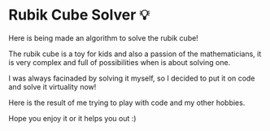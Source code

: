 # Rubik Cube Solver :bulb:	
Here is being made an algorithm to solve the rubik cube!

The rubik cube is a toy for kids and also a passion of the mathematicians, it is very complex and full of possibilities when is about solving one. 

I was always facinaded by solving it myself, so I decided to put it on code and solve it virtuality now!

Here is the result of me trying to play with code and my other hobbies. 

Hope you enjoy it or it helps you out :) 

